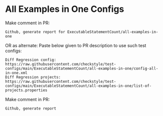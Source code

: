 # All Examples in One Configs
Make comment in PR:
```
Github, generate report for ExecutableStatementCount/all-examples-in-one
```
OR as alternate:
Paste below given to PR description to use such test configs:
```
Diff Regression config: https://raw.githubusercontent.com/checkstyle/test-configs/main/ExecutableStatementCount/all-examples-in-one/config-all-in-one.xml
Diff Regression projects: https://raw.githubusercontent.com/checkstyle/test-configs/main/ExecutableStatementCount/all-examples-in-one/list-of-projects.properties
```
Make comment in PR:
```
Github, generate report
```
